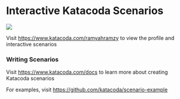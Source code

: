 # Interactive Katacoda Scenarios

[![](http://shields.katacoda.com/katacoda/ramyahramzy/count.svg)](https://www.katacoda.com/ramyahramzy "Get your profile on Katacoda.com")

Visit https://www.katacoda.com/ramyahramzy to view the profile and interactive scenarios

### Writing Scenarios
Visit https://www.katacoda.com/docs to learn more about creating Katacoda scenarios

For examples, visit https://github.com/katacoda/scenario-example
